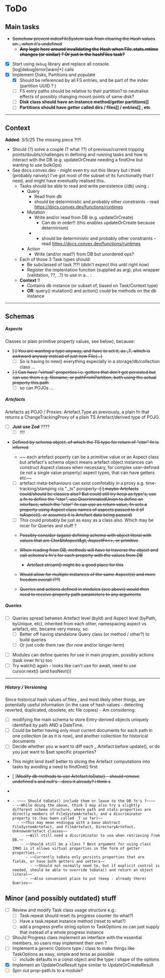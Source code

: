 # ToDo

## Main tasks

- ~~Somehow prevent indexFileSystem task from clearing the Hash values on _ when it's undefined~~
  - ~~**Any logic here around invalidating the Hash when File.stats.mtime changes (or sinilar) ? Or just in the hashFiles task?**~~
- [X] Start using ``debug`` library and replace all console.[log|debug|error|warn|*] calls
- [X] Implement Disks, Partitions and populate
  - [X] Should be referenced by all FS entries, and be part of the index (partition UUID ? )
  - [ ] FS entry paths should be relative to their partition? to neutralise effects of possibly changing mount points of same disk?
  - [ ] **Disk class should have an instance method/getter partitions[]**
  - [ ] **Partitions should have getter called dirs  / files[] / entries[] , etc**

---

## Context ##

**Added**: 3/5/25
The missing piece ?!?!

- Should (?) solve a couple (? what ??) of previous/current tripping points/doubts/challenges in defining and running tasks and how to interact with the DB (e.g. updateOrCreate needing a findOne but wanting to use bulkOps)
- See docs.convex.dev - might even try out this library but i think (probably naively) I've got most of the subset of its functionality that I need, and might have eventually realised this..
  - Tasks should be able to read and write persistence (/db) using :
    - Query
      - Read from db
      - should be deterministic and probably other constraints - read https://docs.convex.dev/functions/runtimes
    - Mutation
      - Write and/or read from DB (e.g. updateOrCreate)
        - Can do in order!! (this enables updateOrCreate because determinism)
      - - should be deterministic and probably other constraints - read https://docs.convex.dev/functions/runtimes
    - Action
      - Write (and/or read?) from DB but unordered ops?
  - Each of those 3 Task types should:
    - Be subclassed of task ?!?! (didn't expect this until right now)
    - Register the implentation function (supplied as arg), plus wrapper (validation, ??, ..?) to use in a... :
  - **Context** !!
    - Contains db instance (or subset of, based on Task/Context type)
    - **OR**: query() mutation() and action() could be methods on the db instance

---

## Schemas

##### Aspects

Classes or plain primitive property values, see below), because:

- ~~[ ] You are wanting a type anyway, and have to set it, as _T, which is awkward anyway instead of just new File(...)~~
  - [ ] So is having to new() everything especially in a storage/db/collection class ...
- ~~[ ] Can have "virtual" properties i.e. getters that don't get persisted but can use them e.g. filename, or pathFromPartition, both using the actual property this.path~~
  - [ ] so can POJOs ...

##### Artefacts

Artefacts as POJO / Proxies: Artefact.Type as previously, a plain fn that returns a ChangeTrackingProxy of a plain TS Artefact/derived type of POJO.

- [ ] **Just use Zod** ????
  - [ ] !!!!

- ~~Defined by schema object, of which the TS type for return of "ctor" fn is inferred~~

  - ~~ each artefact poperty can be a primitive value or an Aspect class but artefact's schema object means artefact object instances can construct Aspect classes when necessary, for complex user-defined (ie not a single value property) aspect types, that can have getters etc~~

  - [ ] artefact meta-behaviours can exist comfotably in a proxy e.g. time-tracking/stamping via "._ts" poroperty~~- [ ] maybe Artefacts could/should be classes also? But could still try keep as type's, use a fn to define the "ctor", use DiscriminatedUnion to define an interface, which the "ctor" fn can use as return value, fn sets a property using Aspect class names of aspects passed to it (if isAspect(), or assumes it is Artefact data being passed)~~
  - [ ] This could probably be just as easy as a class also. Which may be nicer for Queries and stuff ?

  - ~~Possibly consider (again) defining schema with object literal with values that are Ctor&ltAspect&gt, AspectFn<>, or primitive~~
  - ~~When reading from DB, methods will have to traverse the object and call schema's fn's for each property with the values from DB~~

    - ~~Artefact.stream() might be a good place for this~~
  - ~~Would allow for multiple instances of the same Aspect(s) and more freedom overall (??)~~
  - ~~Queries and actions defined in modules (see above) would then need to receive property path parameters to any arguments~~

##### Queries

- [ ] Queries spread between Artefact level (byId) and Aspect level (byPath, byUnique, etc), inherited from each other, namespacing aspect vs artefact, etc, became very messy, so:
  - [ ] Better off having standalone Query class (or method / other?) to build queries
  - [ ] Or just code them raw (for now and/or longer-term)

* [ ] Modules can define queries for use in main program, possibly actions (task inner fn's) too
* [ ] Try watch() again - looks like can't use for await, need to use cursor.next() (and hasNext())

---

##### History / Versioning

Since historical hash values of files , and most likely other things, are potentially useful information (in the case of hash values - detecting reverted, duplicated, obsolete, etc file copies) - Am considering:

- [ ] modifying the main schema to store Entry-derived objects uniquely identified by path AND a DateTime.
- [ ] Could be better having only most current documents for each path in one collection (ie as it is now), and another collectiion for historical documents
- [ ] Decide whether you w want to diff each _ Artefact before update(), or do you just want to $set specific properties?

- This might lend itself better to slicing the Artefact computations into tasks by avoiding a need to findOne() first

- [ ]~~Modify db methods to use Artefact.toData() - should remove undefined's and null's - does it already? i think s~~

- ```maybe

  ```
- ```Review
  - ~~~~ Should toData() include them or leave to the DB fn's ?~~~~
  - ~~While doing the above, think I may also try a slightly different schema structure, where path and stats properties are directly members of FileSystemArtefact, and a discriminator property to (has been called _T so far)~~
    - ~~This may mean endingup with a base abstract FileSystemArtefact, and FileArtefact, DirectoryArtefact, UnknownArtefact classes~~
      - ~~Will still need a discriminator to use when retrieving from DB.~~
      - ~~Should still be a class ? Best argument for using class IMHO is it allows virtual properties in the form of getter properties.~~
        - ~~Currently toData only persists properties that are fields, or have both getters and setters~~
          - ~~Should not normally need to, but if explicit control is needed, should be able to override toData() and return an object literal~~
        - ~~Also convenient place to put (keep - already there) Queries~~

  ```

## Minor (and possibly outdated) stuff

- [ ] Review and modify Task class usage structure e.g.:
  - [ ] Task.repeat should reset its progress counter (to what?)
  - [ ] Have a task.repeat instance method (reset to what?)
  - [ ] add a progress prefix string option to TaskOptions so can just supply that instead of a whole progress instance
- [ ] Should Progress class implement an interface with the essential members, so users may implement their own ?
- [ ] Implement a generic Options type / class to make things like TaskOptions as easy, simple and terse as possible
  - [ ] include defaults in a const object and the type / shape of the options
- [X] Implement an UpdateOneResult type similar to UpdateOrCreateResult
- [ ] Spin out prop-path.ts to a module?
